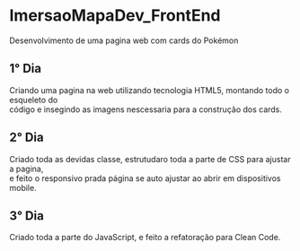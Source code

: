 # ImersaoMapaDev_FrontEnd
Desenvolvimento de uma pagina web com cards do Pokémon<br>

## 1° Dia
Criando uma pagina na web utilizando tecnologia HTML5, montando todo o esqueleto do<br>
código e insegindo as imagens nescessaria para a construção dos cards.

## 2° Dia 
Criado toda as devidas classe, estrutudaro toda a parte de CSS para ajustar a pagina,<br>
e feito o responsivo prada página se auto ajustar ao abrir em dispositivos mobile.

## 3° Dia 
Criado toda a parte do JavaScript, e feito a refatoração para Clean Code.

